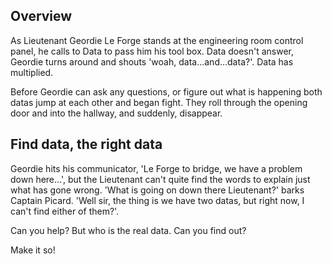 ## Overview

As Lieutenant Geordie Le Forge stands at the engineering room control panel, he calls to Data to pass him his tool box. Data doesn't answer, Geordie turns around and shouts 'woah, data...and...data?'. Data has multiplied. 

Before Geordie can ask any questions, or figure out what is happening both datas jump at each other and began fight. They roll through the opening door and into the hallway, and suddenly, disappear. 


## Find data, the right data

Geordie hits his communicator, 'Le Forge to bridge, we have a problem down here...', but the Lieutenant can't quite find the words to explain just what has gone wrong. 
'What is going on down there Lieutenant?' barks Captain Picard. 'Well sir, the thing is we have two datas, but right now, I can't find either of them?'.

Can you help?
But who is the real data. Can you find out? 

Make it so!